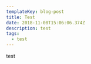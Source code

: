 ```yaml
---
templateKey: blog-post
title: Test
date: 2018-11-08T15:06:06.374Z
description: test
tags:
  - test
---
```

test
